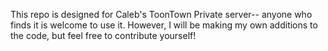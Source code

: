 This repo is designed for Caleb's ToonTown Private server-- anyone who finds it is welcome to use it.
However, I will be making my own additions to the code, but feel free to contribute yourself!